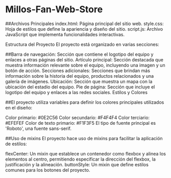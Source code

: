 # Millos-Fan-Web-Store
##Archivos Principales
index.html: Página principal del sitio web.
style.css: Hoja de estilos que define la apariencia y diseño del sitio.
script.js: Archivo JavaScript que implementa funcionalidades interactivas.

Estructura del Proyecto
El proyecto está organizado en varias secciones:

##Barra de navegación: 
Sección que contiene el logotipo del equipo y enlaces a otras páginas del sitio.
Artículo principal: Sección destacada que muestra información relevante sobre el equipo, incluyendo una imagen y un botón de acción.
Secciones adicionales: Secciones que brindan más información sobre la historia del equipo, productos relacionados y una galería de imágenes.
Ubicación: Sección que muestra un mapa con la ubicación del estadio del equipo.
Pie de página: Sección que incluye el logotipo del equipo y enlaces a las redes sociales.
Estilos y Colores

##El proyecto utiliza variables para definir los colores principales utilizados en el diseño:

Color primario: #0E2C56
Color secundario: #F4F4F4
Color terciario: #EFEFEF
Color de texto primario: #F1F3F5
El tipo de fuente principal es 'Roboto', una fuente sans-serif.

##Uso de mixins
El proyecto hace uso de mixins para facilitar la aplicación de estilos:

flexCenter: Un mixin que establece un contenedor como flexbox y alinea los elementos al centro, permitiendo especificar la dirección del flexbox, la justificación y la alineación.
buttonStyle: Un mixin que define estilos comunes para los botones del proyecto.

